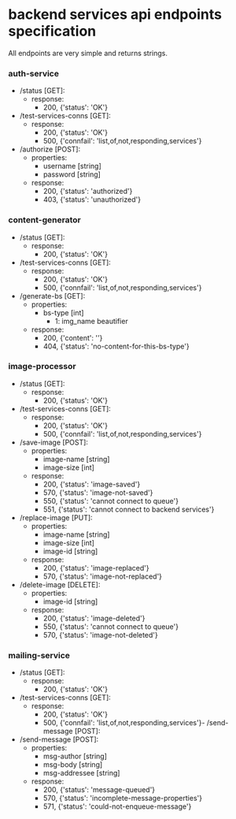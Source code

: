 # backend services api endpoints specification

All endpoints are very simple and returns strings.

### auth-service

- /status [GET]:
    - response:
        - 200, {'status': 'OK'}
- /test-services-conns [GET]:
    - response:
        - 200, {'status': 'OK'}
        - 500, {'connfail': 'list,of,not,responding,services'}
- /authorize [POST]:
    - properties:
        - username [string]
        - password [string]
    - response:
        - 200, {'status': 'authorized'}
        - 403, {'status': 'unauthorized'}

### content-generator

- /status [GET]:
    - response:
        - 200, {'status': 'OK'}
- /test-services-conns [GET]:
    - response:
        - 200, {'status': 'OK'}
        - 500, {'connfail': 'list,of,not,responding,services'}
- /generate-bs [GET]:
    - properties:
        - bs-type [int]
            - 1: img_name beautifier
    - response:
        - 200, {'content': '<some content>'}
        - 404, {'status': 'no-content-for-this-bs-type'}

### image-processor

- /status [GET]:
    - response:
        - 200, {'status': 'OK'}
- /test-services-conns [GET]:
    - response:
        - 200, {'status': 'OK'}
        - 500, {'connfail': 'list,of,not,responding,services'}
- /save-image [POST]:
    - properties:
        - image-name [string]
        - image-size [int]
    - response:
        - 200, {'status': 'image-saved'}
        - 570, {'status': 'image-not-saved'}
        - 550, {'status': 'cannot connect to queue'}
        - 551, {'status': 'cannot connect to backend services'}
- /replace-image [PUT]:
    - properties:
        - image-name [string]
        - image-size [int]
        - image-id [string]
    - response:
        - 200, {'status': 'image-replaced'}
        - 570, {'status': 'image-not-replaced'}
- /delete-image [DELETE]:
    - properties:
        - image-id [string]
    - response:
        - 200, {'status': 'image-deleted'}
        - 550, {'status': 'cannot connect to queue'}
        - 570, {'status': 'image-not-deleted'}

### mailing-service

- /status [GET]:
    - response:
        - 200, {'status': 'OK'}
- /test-services-conns [GET]:
    - response:
        - 200, {'status': 'OK'}
        - 500, {'connfail': 'list,of,not,responding,services'}- /send-message [POST]:
- /send-message [POST]:
    - properties:
        - msg-author [string]
        - msg-body [string]
        - msg-addressee [string]
    - response:
        - 200, {'status': 'message-queued'}
        - 570, {'status': 'incomplete-message-properties'}
        - 571, {'status': 'could-not-enqueue-message'}